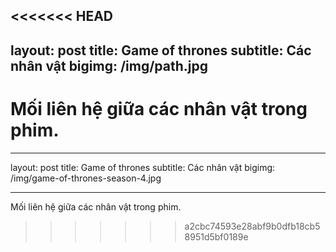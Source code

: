 <<<<<<< HEAD
---
layout: post
title: Game of thrones
subtitle: Các nhân vật
bigimg: /img/path.jpg
---

Mối liên hệ giữa các nhân vật trong phim.
=======
---
layout: post
title: Game of thrones
subtitle: Các nhân vật
bigimg: /img/game-of-thrones-season-4.jpg

---

Mối liên hệ giữa các nhân vật trong phim.
>>>>>>> a2cbc74593e28abf9b0dfb18cb58951d5bf0189e
